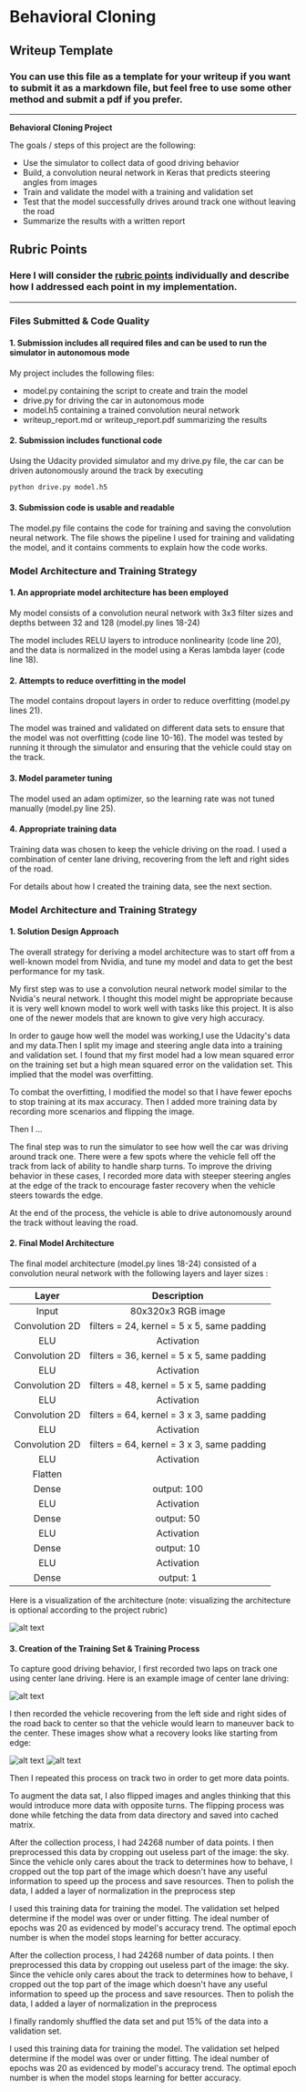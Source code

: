 # **Behavioral Cloning** 

## Writeup Template

### You can use this file as a template for your writeup if you want to submit it as a markdown file, but feel free to use some other method and submit a pdf if you prefer.

---

**Behavioral Cloning Project**

The goals / steps of this project are the following:
* Use the simulator to collect data of good driving behavior
* Build, a convolution neural network in Keras that predicts steering angles from images
* Train and validate the model with a training and validation set
* Test that the model successfully drives around track one without leaving the road
* Summarize the results with a written report


[//]: # (Image References)

[image1]: ./examples/image1.png
[image2]: ./examples/center_2016_12_01_13_30_48_287.jpg
[image3]: ./examples/left_2016_12_01_13_30_48_287.jpg
[image4]: ./examples/right_2016_12_01_13_30_48_287.jpg

## Rubric Points
### Here I will consider the [rubric points](https://review.udacity.com/#!/rubrics/432/view) individually and describe how I addressed each point in my implementation.  

---
### Files Submitted & Code Quality

#### 1. Submission includes all required files and can be used to run the simulator in autonomous mode

My project includes the following files:
* model.py containing the script to create and train the model
* drive.py for driving the car in autonomous mode
* model.h5 containing a trained convolution neural network 
* writeup_report.md or writeup_report.pdf summarizing the results

#### 2. Submission includes functional code
Using the Udacity provided simulator and my drive.py file, the car can be driven autonomously around the track by executing 
```sh
python drive.py model.h5
```

#### 3. Submission code is usable and readable

The model.py file contains the code for training and saving the convolution neural network. The file shows the pipeline I used for training and validating the model, and it contains comments to explain how the code works.

### Model Architecture and Training Strategy

#### 1. An appropriate model architecture has been employed

My model consists of a convolution neural network with 3x3 filter sizes and depths between 32 and 128 (model.py lines 18-24) 

The model includes RELU layers to introduce nonlinearity (code line 20), and the data is normalized in the model using a Keras lambda layer (code line 18). 

#### 2. Attempts to reduce overfitting in the model

The model contains dropout layers in order to reduce overfitting (model.py lines 21). 

The model was trained and validated on different data sets to ensure that the model was not overfitting (code line 10-16). The model was tested by running it through the simulator and ensuring that the vehicle could stay on the track.

#### 3. Model parameter tuning

The model used an adam optimizer, so the learning rate was not tuned manually (model.py line 25).

#### 4. Appropriate training data

Training data was chosen to keep the vehicle driving on the road. I used a combination of center lane driving, recovering from the left and right sides of the road.

For details about how I created the training data, see the next section. 

### Model Architecture and Training Strategy

#### 1. Solution Design Approach

The overall strategy for deriving a model architecture was to start off from a well-known model from Nvidia, and tune my model and data to get the best performance for my task.

My first step was to use a convolution neural network model similar to the Nvidia's neural network. I thought this model might be appropriate because it is very well known model to work well with tasks like this project. It is also one of the newer models that are known to give very high accuracy.

In order to gauge how well the model was working,I use the Udacity's data and my data.Then I split my image and steering angle data into a training and validation set. I found that my first model had a low mean squared error on the training set but a high mean squared error on the validation set. This implied that the model was overfitting. 

To combat the overfitting, I modified the model so that I have fewer epochs to stop training at its max accuracy. Then I added more training data by recording more scenarios and flipping the image.

Then I ... 

The final step was to run the simulator to see how well the car was driving around track one. There were a few spots where the vehicle fell off the track from lack of ability to handle sharp turns. To improve the driving behavior in these cases, I recorded more data with steeper steering angles at the edge of the track to encourage faster recovery when the vehicle steers towards the edge.

At the end of the process, the vehicle is able to drive autonomously around the track without leaving the road.

#### 2. Final Model Architecture

The final model architecture (model.py lines 18-24) consisted of a convolution neural network with the following layers and layer sizes :

| Layer         		|     Description	       						| 
|:---------------------:|:---------------------------------------------:| 
| Input         		| 80x320x3 RGB image							| 
| Convolution 2D     	| filters = 24, kernel = 5 x 5, same padding	|
| ELU					| Activation									|
| Convolution 2D     	| filters = 36, kernel = 5 x 5, same padding	|
| ELU					| Activation									|
| Convolution 2D     	| filters = 48, kernel = 5 x 5, same padding	|
| ELU					| Activation									|
| Convolution 2D     	| filters = 64, kernel = 3 x 3, same padding	|
| ELU					| Activation									|
| Convolution 2D     	| filters = 64, kernel = 3 x 3, same padding	|
| ELU					| Activation									|
| Flatten				| 												|
| Dense					| output: 100									|
| ELU					| Activation   									|
| Dense					| output: 50									|
| ELU					| Activation   									|
| Dense					| output: 10									|
| ELU					| Activation   									|
| Dense					| output: 1										|

Here is a visualization of the architecture (note: visualizing the architecture is optional according to the project rubric)

![alt text][image1]

#### 3. Creation of the Training Set & Training Process

To capture good driving behavior, I first recorded two laps on track one using center lane driving. Here is an example image of center lane driving:

![alt text][image2]

I then recorded the vehicle recovering from the left side and right sides of the road back to center so that the vehicle would learn to maneuver back to the center. These images show what a recovery looks like starting from edge:

![alt text][image3]
![alt text][image4]

Then I repeated this process on track two in order to get more data points.

To augment the data sat, I also flipped images and angles thinking that this would introduce more data with opposite turns. The flipping process was done while fetching the data from data directory and saved into cached matrix.

After the collection process, I had 24268 number of data points. I then preprocessed this data by cropping out useless part of the image: the sky. Since the vehicle only cares about the track to determines how to behave, I cropped out the top part of the image which doesn't have any useful information to speed up the process and save resources. Then to polish the data, I added a layer of normalization in the preprocess step

I used this training data for training the model. The validation set helped determine if the model was over or under fitting. The ideal number of epochs was 20 as evidenced by model's accuracy trend. The optimal epoch number is when the model stops learning for better accuracy.



After the collection process, I had 24268 number of data points. I then preprocessed this data by cropping out useless part of the image: the sky. Since the vehicle only cares about the track to determines how to behave, I cropped out the top part of the image which doesn't have any useful information to speed up the process and save resources. Then to polish the data, I added a layer of normalization in the preprocess


I finally randomly shuffled the data set and put 15% of the data into a validation set. 

I used this training data for training the model. The validation set helped determine if the model was over or under fitting. The ideal number of epochs was 20 as evidenced by model's accuracy trend. The optimal epoch number is when the model stops learning for better accuracy.
